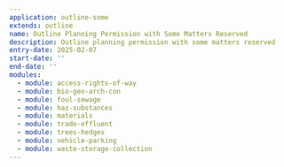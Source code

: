 ```yaml
---
application: outline-some
extends: outline
name: Outline Planning Permission with Some Matters Reserved
description: Outline planning permission with some matters reserved
entry-date: 2025-02-07
start-date: ''
end-date: ''
modules:
  - module: access-rights-of-way
  - module: bio-geo-arch-con
  - module: foul-sewage
  - module: haz-substances
  - module: materials
  - module: trade-effluent
  - module: trees-hedges
  - module: vehicle-parking
  - module: waste-storage-collection
---
```

